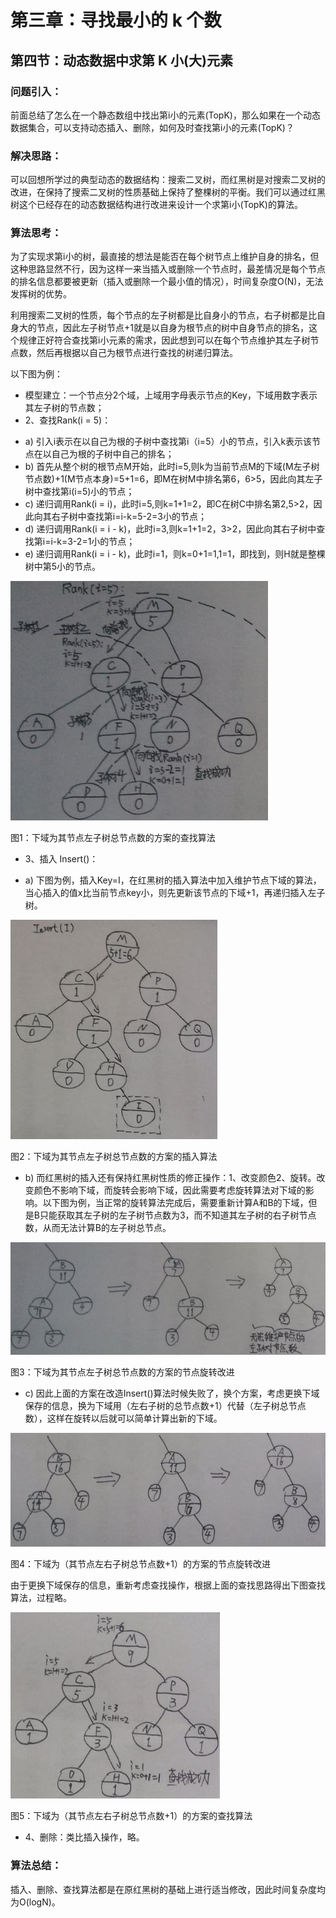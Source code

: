 # 第三章：寻找最小的 k 个数

## 第四节：动态数据中求第 K 小(大)元素

### 问题引入：

前面总结了怎么在一个静态数组中找出第i小的元素(TopK)，那么如果在一个动态数据集合，可以支持动态插入、删除，如何及时查找第i小的元素(TopK)？

### 解决思路：

可以回想所学过的典型动态的数据结构：搜索二叉树，而红黑树是对搜索二叉树的改进，在保持了搜索二叉树的性质基础上保持了整棵树的平衡。我们可以通过红黑树这个已经存在的动态数据结构进行改进来设计一个求第i小(TopK)的算法。

### 算法思考：

为了实现求第i小的树，最直接的想法是能否在每个树节点上维护自身的排名，但这种思路显然不行，因为这样一来当插入或删除一个节点时，最差情况是每个节点的排名信息都要被更新（插入或删除一个最小值的情况），时间复杂度O(N)，无法发挥树的优势。

利用搜索二叉树的性质，每个节点的左子树都是比自身小的节点，右子树都是比自身大的节点，因此左子树节点+1就是以自身为根节点的树中自身节点的排名，这个规律正好符合查找第i小元素的需求，因此想到可以在每个节点维护其左子树节点数，然后再根据以自己为根节点进行查找的树递归算法。

以下图为例：
* 模型建立：一个节点分2个域，上域用字母表示节点的Key，下域用数字表示其左子树的节点数；
* 2、查找Rank(i = 5)：
 - a) 引入i表示在以自己为根的子树中查找第i（i=5）小的节点，引入k表示该节点在以自己为根的子树中自己的排名；
 - b) 首先从整个树的根节点M开始，此时i=5,则k为当前节点M的下域(M左子树节点数)+1(M节点本身)=5+1=6，即M在树M中排名第6，6>5，因此向其左子树中查找第i(i=5)小的节点；
 - c) 递归调用Rank(i = i)，此时i=5,则k=1+1=2，即C在树C中排名第2,5>2，因此向其右子树中查找第i=i-k=5-2=3小的节点；
 - d) 递归调用Rank(i = i - k)，此时i=3,则k=1+1=2，3>2，因此向其右子树中查找第i=i-k=3-2=1小的节点；
 - e) 递归调用Rank(i = i - k)，此时i=1，则k=0+1=1,1=1，即找到，则H就是整棵树中第5小的节点。

![](../images/3/3.4/1.jpg?raw=true)

图1：下域为其节点左子树总节点数的方案的查找算法

* 3、插入 Insert()：
 - a) 下图为例，插入Key=I，在红黑树的插入算法中加入维护节点下域的算法，当心插入的值x比当前节点key小，则先更新该节点的下域+1，再递归插入左子树。 

![](../images/3/3.4/2.jpg?raw=true)

图2：下域为其节点左子树总节点数的方案的插入算法

 - b) 而红黑树的插入还有保持红黑树性质的修正操作：1、改变颜色2、旋转。改变颜色不影响下域，而旋转会影响下域，因此需要考虑旋转算法对下域的影响。以下图为例，当正常的旋转算法完成后，需要重新计算A和B的下域，但是B只能获取其左子树的左子树节点数为3，而不知道其左子树的右子树节点数，从而无法计算B的左子树总节点。 

![](../images/3/3.4/3.jpg?raw=true)

图3：下域为其节点左子树总节点数的方案的节点旋转改进

 - c) 因此上面的方案在改造Insert()算法时候失败了，换个方案，考虑更换下域保存的信息，换为下域用（左右子树的总节点数+1）代替（左子树总节点数），这样在旋转以后就可以简单计算出新的下域。

![](../images/3/3.4/4.jpg?raw=true)

图4：下域为（其节点左右子树总节点数+1）的方案的节点旋转改进

由于更换下域保存的信息，重新考虑查找操作，根据上面的查找思路得出下图查找算法，过程略。

![](../images/3/3.4/5.jpg?raw=true)

图5：下域为（其节点左右子树总节点数+1）的方案的查找算法

* 4、删除：类比插入操作，略。

### 算法总结：
插入、删除、查找算法都是在原红黑树的基础上进行适当修改，因此时间复杂度均为O(logN)。
